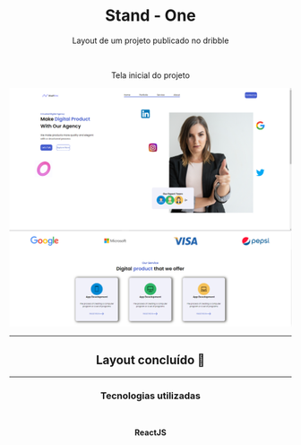 <div align='center'>
    <h1>Stand - One</h1>
    <p>Layout de um projeto publicado no dribble</p>
    <BR>
    <p>Tela inicial do projeto</p>
    <img src='readme.PNG'>
    <img src='readme1.PNG'>

</div>

<hr>
<h2 align="center">Layout concluído 🚀 </h2>
<hr>
<h3 align="center">Tecnologias utilizadas</h3>
<br>
<p align="center"><strong>ReactJS</strong></p>